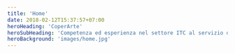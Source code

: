 ```yaml
---
title: 'Home'
date: 2018-02-12T15:37:57+07:00
heroHeading: 'CoperArte'
heroSubHeading: 'Competenza ed esperienza nel settore ITC al servizio di arte e cultura'
heroBackground: 'images/home.jpg'
---
```

